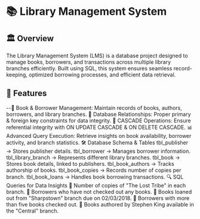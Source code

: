 # 📚 Library Management System
## 🏛️ Overview
The Library Management System (LMS) is a database project designed to manage books, borrowers, and transactions across multiple library branches efficiently. Built using SQL, this system ensures seamless record-keeping, optimized borrowing processes, and efficient data retrieval.

## 🔹 Features
--📖 Book & Borrower Management: Maintain records of books, authors, borrowers, and library branches.
🔗 Database Relationships: Proper primary & foreign key constraints for data integrity.
🔄 CASCADE Operations: Ensure referential integrity with ON UPDATE CASCADE & ON DELETE CASCADE.
📊 Advanced Query Execution: Retrieve insights on book availability, borrower activity, and branch statistics.
🛠 Database Schema & Tables
tbl_publisher → Stores publisher details.
tbl_borrower → Manages borrower information.
tbl_library_branch → Represents different library branches.
tbl_book → Stores book details, linked to publishers.
tbl_book_authors → Tracks authorship of books.
tbl_book_copies → Records number of copies per branch.
tbl_book_loans → Handles book borrowing transactions.
🔍 SQL Queries for Data Insights
📌 Number of copies of "The Lost Tribe" in each branch.
📌 Borrowers who have not checked out any books.
📌 Books loaned out from "Sharpstown" branch due on 02/03/2018.
📌 Borrowers with more than five books checked out.
📌 Books authored by Stephen King available in the "Central" branch.
